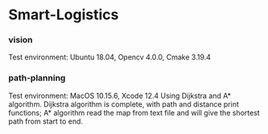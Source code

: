 # Smart-Logistics
### vision
Test environment: Ubuntu 18.04, Opencv 4.0.0, Cmake 3.19.4
### path-planning
Test environment: MacOS 10.15.6, Xcode 12.4
Using Dijkstra and A* algorithm. Dijkstra algorithm is complete, with path and distance print functions; A* algorithm read the map from text file and will give the shortest path from start to end.

